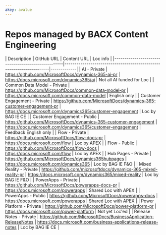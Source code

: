 ```yaml
---
akey: avalue
---
```


# Repos managed by BACX Content Engineering

| Description                                        | GitHub URL                                                           | Content URL | Loc info |
|----------------------------------------------------|----------------------------------------------------------------------|-------------|
| AI - Private                                       | https://github.com/MicrosoftDocs/dynamics-365-ai-pr                  | https://docs.microsoft.com/dynamics365/ai | Not all AI funded for Loc |
| Common Data Model - Private                        | https://github.com/MicrosoftDocs/common-data-model-pr                   | https://docs.microsoft.com/common-data-model | English only |
| Customer Engagement - Private                      | https://github.com/MicrosoftDocs/dynamics-365-customer-engagement-pr | https://docs.microsoft.com/dynamics365/customer-engagement | Loc by BAG IE CE |
| Customer Engagement - Public                       | https://github.com/MicrosoftDocs/dynamics-365-customer-engagement    | https://docs.microsoft.com/dynamics365/customer-engagement | Feedback English only |
| Flow - Private                                     | https://github.com/MicrosoftDocs/flow-docs-pr                        | https://docs.microsoft.com/flow | Loc by APEX |
| Flow - Public                                      | https://github.com/MicrosoftDocs/flow-docs                           | https://docs.microsoft.com/flow | Loc by APEX |
| Hub Pages - Private                                | https://github.com/MicrosoftDocs/dynamics365hubpages                 | https://docs.microsoft.com/dynamics365 | Loc by BAG IE F&O |
| Mixed Reality - Private                            | https://github.com/microsoftdocs/dynamics-365-mixed-reality-pr       | https://docs.microsoft.com/dynamics365/mixed-reality | Loc by BAG IE F&O |
| PowerApps - Private                                | https://github.com/MicrosoftDocs/powerapps-docs-pr                   | https://docs.microsoft.com/powerapps | Shared Loc with APEX |
| PowerApps - Public                                 | https://github.com/MicrosoftDocs/powerapps-docs                      | https://docs.microsoft.com/powerapps | Shared Loc with APEX |
| Power Platform - Private                           | https://github.com/MicrosoftDocs/power-platform-pr                   | https://docs.microsoft.com/power-platform | Not yet Loc'ed |
| Release Notes - Private                            | https://github.com/MicrosoftDocs/BusinessApplication-ReleaseNotes    | https://docs.microsoft.com/business-applications-release-notes | Loc by BAG IE CE |
